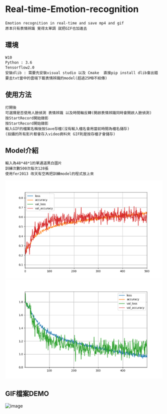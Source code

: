 # Real-time-Emotion-recognition
    Emotion recognition in real-time and save mp4 and gif
    原本只有表情辨識 覺得太單調 就把GIF也加進去
## 環境
    W10
    Python : 3.6
    Tensorflow2.0
    安裝dlib : 需要先安裝visual studio 以及 Cmake  直接pip install dlib會出錯
    要去txt當中的雲端下載表情辨識的model(超過25MB不給傳)
## 使用方法
    打開後
    可選擇是否使用人臉偵測 表情辨識 以及時間軸反轉(開啟表情辨識同時會開啟人臉偵測)
    按StartRecord開始錄影
    按StartRecord開始錄影
    輸入GIF的檔案名稱後按Save存檔(沒有輸入檔名會用當前時間為檔名儲存)
    (拍攝的所有影片都會存入video資料夾 GIF則是按存檔才會儲存)
## Model介紹
    輸入為48*48*1的單通道黑白圖片
    訓練次數500次每次128張
    使用fer2013 改天有空再把訓練model的程式放上來
![image](https://github.com/GODWOOD/Real-time-Emotion-recognition/blob/main/AC_500_65.png)
![image](https://github.com/GODWOOD/Real-time-Emotion-recognition/blob/main/L_500_65.png)
## GIF檔案DEMO
![image](https://github.com/GODWOOD/Real-time-Emotion-recognition/blob/main/demo.gif)

